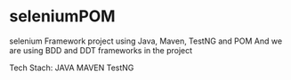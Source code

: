 # seleniumPOM
selenium Framework project using Java, Maven, TestNG and POM
And we are using BDD and DDT frameworks in the project

Tech Stach:
JAVA
MAVEN
TestNG
